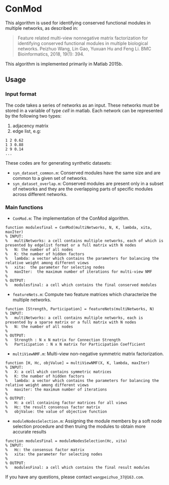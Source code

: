 # ConMod

This algorithm is used for identifying conserved functional modules in multiple networks, as described in:
> Feature related multi-view nonnegative matrix factorization for identifying conserved functional modules in multiple biological networks. Peizhuo Wang, Lin Gao, Yuxuan Hu and Feng Li. BMC Bioinformatics, 2018, 19(1): 394.

This algorithm is implemented primarily in Matlab 2015b.

## Usage

### Input format

The code takes a series of networks as an input. These networks must be stored in a variable of type *cell* in matlab. Each network can be represented by the following two types:

1. adjacency matrix
2. edge list, e.g:
```
1 2 0.62
1 3 0.88
2 9 0.14
...
```

These codes are for generating synthetic datasets:

- `syn_dataset_common.m`: Conserved modules have the same size and are common to a given set of networks.
- `syn_dataset_overlap.m`: Conserved modules are present only in a subset of networks and they are the overlapping parts of specific modules across different networks.

### Main functions

- `ConMod.m`: The implementation of the ConMod algorithm.
```
function modulesfinal = ConMod(multiNetworks, N, K, lambda, xita, maxIter)
% INPUT:
%   multiNetworks: a cell contains multiple networks, each of which is presented by edgelist format or a full matrix with N nodes
%   N: the number of all nodes
%   K: the number of hidden factors
%   lambda: a vector which contains the parameters for balancing the relative weight among different views
%   xita:  the parameter for selecting nodes
%   maxIter:  the maximum number of iterations for multi-view NMF
%
% OUTPUT:
%   modulesfinal: a cell which contains the final conserved modules
```

- `featureNets.m`: Compute two feature matrices which characterize the multiple networks.
```
function [Strength, Participation] = featureNets(multiNetworks, N)
% INPUT:
%   multiNetworks: a cell contains multiple networks, each is  presented by a sparse matrix or a full matrix with N nodes
%   N: the number of all nodes
%
% OUTPUT:
%   Strength : N x N matrix for Connection Strength
%   Participation : N x N matrix for Participation Coefficient
```

- `multiViewNMF.m`: Multi-view non-negative symmetric matrix factorization.
```
function [H, Hc, objValue] = multiViewNMF(X, K, lambda, maxIter)
% INPUT:
%   X: a cell which contains symmetric matrices
%   K: the number of hidden factors
%   lambda: a vector which contains the parameters for balancing the relative weight among different views
%   maxiter: the maximum number of iterations
%
% OUTPUT:
%   H: a cell containing factor matrices for all views
%   Hc: the result consensus factor matrix
%   objValue: the value of objective function
```

- `moduleNodesSelection.m`: Assigning the module members by a soft node selection procedure and then truing the modules to obtain more accurate results
```
function modulesFinal = moduleNodesSelection(Hc, xita)
% INPUT: 
%   Hc: the consensus factor matrix
%   xita: the parameter for selecting nodes
%
% OUTPUT:
%   modulesFinal: a cell which contains the final result modules
```

If you have any questions, please contact `wangpeizhuo_37@163.com`.